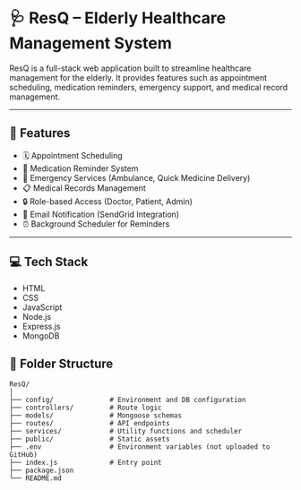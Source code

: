 # 🩺 ResQ – Elderly Healthcare Management System

ResQ is a full-stack web application built to streamline healthcare management for the elderly. It provides features such as appointment scheduling, medication reminders, emergency support, and medical record management.

---

## 🚀 Features

- 🗓️ Appointment Scheduling
- 💊 Medication Reminder System
- 🏥 Emergency Services (Ambulance, Quick Medicine Delivery)
- 📋 Medical Records Management
- 🔒 Role-based Access (Doctor, Patient, Admin)
- 📧 Email Notification (SendGrid Integration)
- ⏰ Background Scheduler for Reminders

---

## 💻 Tech Stack

- HTML
- CSS
- JavaScript
- Node.js
- Express.js
- MongoDB
## 📁 Folder Structure

```
ResQ/
│
├── config/              # Environment and DB configuration
├── controllers/         # Route logic
├── models/              # Mongoose schemas
├── routes/              # API endpoints
├── services/            # Utility functions and scheduler
├── public/              # Static assets
├── .env                 # Environment variables (not uploaded to GitHub)
├── index.js             # Entry point
├── package.json
└── README.md
```

